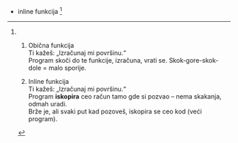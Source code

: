 - inline funkcija [^inline]


[^inline]:

    1) Obična funkcija<br>
       Ti kažeš: „Izračunaj mi površinu.“ <br> 
       Program skoči do te funkcije, izračuna, vrati se. Skok-gore-skok-dole = malo sporije.<br>

    2) Inline funkcija  
       Ti kažeš: „Izračunaj mi površinu.“  
       Program **iskopira** ceo račun tamo gde si pozvao – nema skakanja, odmah uradi.  
       Brže je, ali svaki put kad pozoveš, iskopira se ceo kod (veći program).


